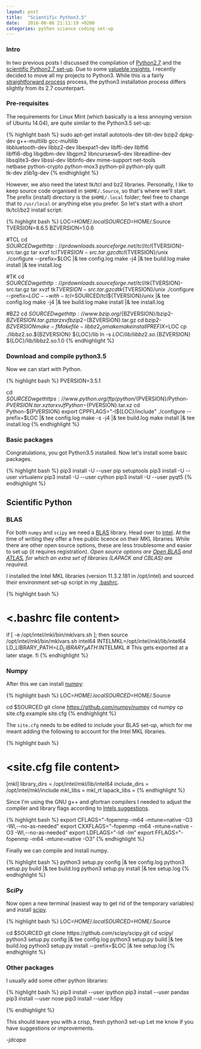 ```yaml
---
layout: post
title:  "Scientific Python3.5"
date:   2016-06-06 21:11:19 +0200
categories: python science coding set-up
---
```


### Intro


In two previous posts I discussed the compilation of
 [Python2.7](https://jdcapa.github.io/python/science/coding/set-up/2016/04/11/python-2.7-setup.html)
 and the [scientific Python2.7 set-up](https://jdcapa.github.io/python/science/coding/set-up/2016/04/12/scientific-python.html).
Due to some [valueble insights](https://wiki.python.org/moin/Python2orPython3#Which_version_should_I_use.3F),
 I recently decided to move all my projects to Python3.
While this is a fairly [straightforward process](https://docs.python.org/3/howto/pyporting.html) process,
 the python3 installation process differs slightly from its 2.7 counterpart.


### Pre-requisites

The requirements for Linux Mint (which basically is a less annoying version of Ubuntu 14.04),
 are quite similar to the Python3.5 set-up:

{% highlight bash %}
sudo apt-get install autotools-dev blt-dev bzip2 dpkg-dev g++-multilib gcc-multilib \
                     libbluetooth-dev libbz2-dev libexpat1-dev libffi-dev libffi6 \
                     libffi6-dbg libgdbm-dev libgpm2 libncursesw5-dev libreadline-dev \
                     libsqlite3-dev libssl-dev libtinfo-dev mime-support net-tools \
                     netbase python-crypto python-mox3 python-pil python-ply quilt \
                     tk-dev zlib1g-dev
{% endhighlight %}

However, we also need the latest tk/tcl and bz2 libraries.
Personally, I like to keep source code organised in `$HOME/.Source`, so that's
 where we'll start. 
The prefix (install) directory is  the `$HOME/.local` folder; feel free to change that
 to `/usr/local` or anything else you prefer.
So let's start with a short tk/tcl/bz2 install script:

{% highlight bash %}
LOC=$HOME/.local
SOURCED=$HOME/.Source
TVERSION=8.6.5
BZVERSION=1.0.6

#TCL
cd $SOURCED
wget http://prdownloads.sourceforge.net/tcl/tcl${TVERSION}-src.tar.gz
tar xvzf tcl${TVERSION}-src.tar.gz
cd tcl${TVERSION}/unix
./configure --prefix=$LOC |& tee config.log
make -j4 |& tee build.log
make install |& tee install.log

#TK
cd $SOURCED
wget http://prdownloads.sourceforge.net/tcl/tk${TVERSION}-src.tar.gz
tar xvzf tk${TVERSION}-src.tar.gz
cd tk${TVERSION}/unix
./configure --prefix=$LOC --with-tcl=$SOURCED/tcl${TVERSION}/unix |& tee config.log
make -j4 |& tee build.log
make install |& tee install.log

#BZ2
cd $SOURCED
wget http://www.bzip.org/${BZVERSION}/bzip2-${BZVERSION}.tar.gz
tar zxvf bzip2-${BZVERSION}.tar.gz
cd bzip2-${BZVERSION}
make -f Makefile-libbz2_so
make
make install PREFIX=$LOC
cp ./libbz2.so.${BZVERSION} ${LOC}/lib
ln -s ${LOC}/lib/libbz2.so.${BZVERSION} ${LOC}/lib/libbz2.so.1.0
{% endhighlight %}


### Download and compile python3.5


Now we can start with Python.

{% highlight bash %}
PVERSION=3.5.1

cd $SOURCED
wget https://www.python.org/ftp/python/${PVERSION}/Python-${PVERSION}.tar.xz
tar xvJf Python-${PVERSION}.tar.xz
cd Python-${PVERSION}
export CPPFLAGS="-I${LOC}/include"
./configure --prefix=$LOC |& tee config.log
make -s -j4 |& tee build.log
make install |& tee install.log
{% endhighlight %}


### Basic packages

Congratulations, you got Python3.5 installed.
Now let's install some basic packages.


{% highlight bash %}
pip3 install -U --user pip setuptools
pip3 install -U --user virtualenv
pip3 install -U --user cython
pip3 install -U --user pyqt5
{% endhighlight %}

## Scientific Python


### BLAS

For both `numpy` and `scipy` we need a
 [BLAS](https://en.wikipedia.org/wiki/Basic_Linear_Algebra_Subprograms)
 library.
Head over to [Intel](https://registrationcenter.intel.com/en/forms/?productid=2558&licensetype=2).
At the time of writing they offer a free public licence on their MKL libraries.
While there are other open source options, these are less troublesome and easier
 to set up (it requires registration).
*Open source options are
 [Open BLAS](https://hunseblog.wordpress.com/2014/09/15/installing-numpy-and-openblas/)
 and
 [ATLAS](http://williambert.online/2012/03/how-to-install-accelerated-blas-into-a-python-virtualenv/),
 for which an extra set of libraries (LAPACK and CBLAS) are required.*

I installed the Intel MKL libraries (version 11.3.2.181 in /opt/intel) and
 sourced their environment set-up script in my
 [.bashrc](https://github.com/jdcapa/bashrc.d/blob/main/05.ENV_MKL).

{% highlight bash %}
# <.bashrc file content>
if [ -e /opt/intel/mkl/bin/mklvars.sh ]; then
    source /opt/intel/mkl/bin/mklvars.sh intel64
    INTELMKL=/opt/intel/mkl/lib/intel64
    LD_LIBRARY_PATH=$LD_LIBRARY_PATH:$INTELMKL  # This gets exported at a later stage.
fi
{% endhighlight %}


### Numpy


After this we can install [numpy](http://www.numpy.org/):

{% highlight bash %}
LOC=$HOME/.local
SOURCED=$HOME/.Source

cd $SOURCED
git clone https://github.com/numpy/numpy
cd numpy
cp site.cfg.example site.cfg
{% endhighlight %}

The `site.cfg` needs to be edited to include your BLAS set-up, which for me meant
 adding the following to account for the Intel MKL libraries.

{% highlight bash %}
# <site.cfg file content>
[mkl]
library_dirs = /opt/intel/mkl/lib/intel64
include_dirs = /opt/intel/mkl/include
mkl_libs = mkl_rt
lapack_libs =
{% endhighlight %}

Since I'm using the GNU g++ and gfortran compilers I needed to adjust the
 compiler and library flags according to
 [Intels suggestions](https://software.intel.com/en-us/articles/numpyscipy-with-intel-mkl).

{% highlight bash %}
export CFLAGS="-fopenmp -m64 -mtune=native -O3 -Wl,--no-as-needed"
export CXXFLAGS="-fopenmp -m64 -mtune=native -O3 -Wl,--no-as-needed"
export LDFLAGS="-ldl -lm"
export FFLAGS="-fopenmp -m64 -mtune=native -O3"
{% endhighlight %}



Finally we can compile and install numpy.

{% highlight bash %}
python3 setup.py config  |& tee config.log
python3 setup.py build   |& tee build.log
python3 setup.py install |& tee setup.log
{% endhighlight %}


### SciPy


Now open a new terminal (easiest way to get rid of the temporary variables) and
 install [scipy](https://www.scipy.org/).

{% highlight bash %}
LOC=$HOME/.local
SOURCED=$HOME/.Source

cd $SOURCED
git clone https://github.com/scipy/scipy.git
cd scipy/
python3 setup.py config |& tee config.log
python3 setup.py build |& tee build.log
python3 setup.py install --prefix=$LOC |& tee setup.log
{% endhighlight %}

### Other packages

I usually add some other python libraries:

{% highlight bash %}
pip3 install --user ipython
pip3 install --user pandas
pip3 install --user nose
pip3 install --user h5py

{% endhighlight %}

This should leave you with a crisp, fresh python3 set-up
Let me know if you have suggestions or improvements.



*-jdcapa*
